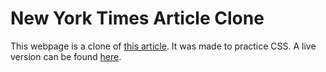 # New York Times Article Clone

This webpage is a clone of [this article](https://www.nytimes.com/2014/03/18/science/space/detection-of-waves-in-space-buttresses-landmark-theory-of-big-bang.html?_r=0). It was made to practice CSS. A live version can be found [here](https://fioriandrea.github.io/nyt-article-clone/).
